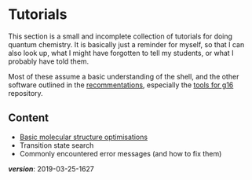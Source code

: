 # Tutorials

This section is a small and incomplete collection of tutorials for doing quantum chemistry.
It is basically just a reminder for myself, so that I can also look up, 
what I might have forgotten to tell my students, or what I probably have told them.

Most of these assume a basic understanding of the shell, 
and the other software outlined in the [recommentations](../misc/recommended-software.md),
especially the [tools for g16](https://github.com/polyluxus/tools-for-g16.bash) repository.
      

## Content

- [Basic molecular structure optimisations](mol_struc_en.md)
- Transition state search
- Commonly encountered error messages (and how to fix them)

___version___: 2019-03-25-1627
